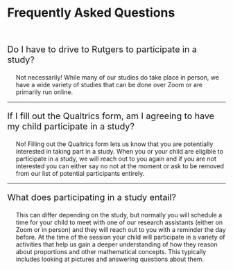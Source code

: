 ---
---
# Frequently Asked Questions
<br>
<p style="font-size: 20px">Do I have to drive to Rutgers to participate in a study?</p>
<p style="margin-left: 20px">Not necessarily! While many of our studies do take place in person, we have a wide variety of studies that can be done over Zoom or are primarily run online.</p>

<hr>

<p style="font-size: 20px">If I fill out the Qualtrics form, am I agreeing to have my child participate in a study?</p>

<p style="margin-left: 20px">No! Filling out the Qualtrics form lets us know that you are potentially interested in taking part in a study. When you or your child are eligible to participate in a study, we will reach out to you again and if you are not interested you can either say no not at the moment or ask to be removed from our list of potential participants entirely.</p>

<hr>

<p style="font-size: 20px">What does participating in a study entail?</p>
<p style="margin-left: 20px">This can differ depending on the study, but normally you will schedule a time for your child to meet with one of our research assistants (either on Zoom or in person) and they will reach out to you with a reminder the day before. At the time of the session your child will participate in a variety of activities that help us gain a deeper understanding of how they reason about proportions and other mathematical concepts. This typically includes looking at pictures and answering questions about them.</p>